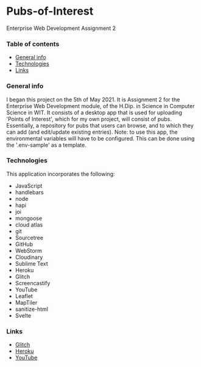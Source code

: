# Pubs-of-Interest
Enterprise Web Development Assignment 2

### Table of contents
* [General info](#general-info)
* [Technologies](#technologies)
* [Links](#links)

### General info
I began this project on the 5th of May 2021. It is Assignment 2 for the Enterprise Web Development module, of the H.Dip. in Science in Computer Science in WIT.
It consists of a desktop app that is used for uploading 'Points of Interest', which for my own project, will consist of pubs. Essentially, a repository for pubs that users can browse, and to which they can add (and edit/update existing entries).
Note: to use this app, the environmental variables will have to be configured. This can be done using the '.env-sample' as a template.
	
### Technologies
This application incorporates the following:
* JavaScript
* handlebars
* node
* hapi
* joi
* mongoose
* cloud atlas
* git
* Sourcetree
* GitHub
* WebStorm
* Cloudinary
* Sublime Text
* Heroku
* Glitch
* Screencastify
* YouTube
* Leaflet
* MapTiler
* sanitize-html
* Svelte

	
### Links
* [Glitch](https://aiteanna-speisiula.glitch.me/)
* [Heroku](https://aiteanna-speisiula.herokuapp.com/)
* [YouTube](https://www.youtube.com/watch?v=WgkLDYHRNuY)